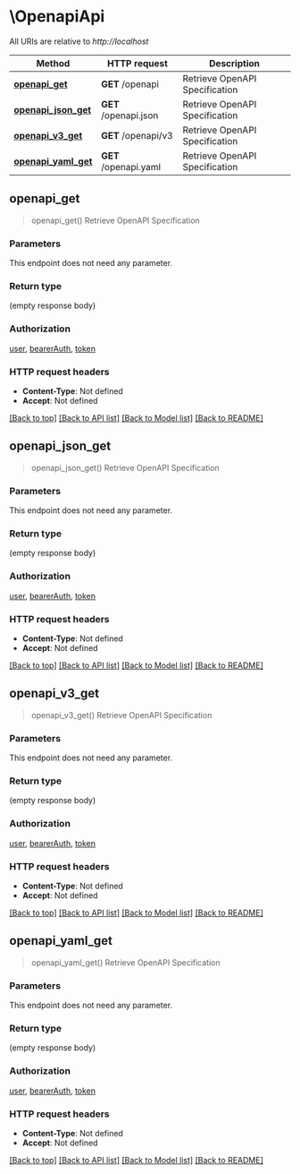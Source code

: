 # \OpenapiApi

All URIs are relative to *http://localhost*

Method | HTTP request | Description
------------- | ------------- | -------------
[**openapi_get**](OpenapiApi.md#openapi_get) | **GET** /openapi | Retrieve OpenAPI Specification
[**openapi_json_get**](OpenapiApi.md#openapi_json_get) | **GET** /openapi.json | Retrieve OpenAPI Specification
[**openapi_v3_get**](OpenapiApi.md#openapi_v3_get) | **GET** /openapi/v3 | Retrieve OpenAPI Specification
[**openapi_yaml_get**](OpenapiApi.md#openapi_yaml_get) | **GET** /openapi.yaml | Retrieve OpenAPI Specification



## openapi_get

> openapi_get()
Retrieve OpenAPI Specification

### Parameters

This endpoint does not need any parameter.

### Return type

 (empty response body)

### Authorization

[user](../README.md#user), [bearerAuth](../README.md#bearerAuth), [token](../README.md#token)

### HTTP request headers

- **Content-Type**: Not defined
- **Accept**: Not defined

[[Back to top]](#) [[Back to API list]](../README.md#documentation-for-api-endpoints) [[Back to Model list]](../README.md#documentation-for-models) [[Back to README]](../README.md)


## openapi_json_get

> openapi_json_get()
Retrieve OpenAPI Specification

### Parameters

This endpoint does not need any parameter.

### Return type

 (empty response body)

### Authorization

[user](../README.md#user), [bearerAuth](../README.md#bearerAuth), [token](../README.md#token)

### HTTP request headers

- **Content-Type**: Not defined
- **Accept**: Not defined

[[Back to top]](#) [[Back to API list]](../README.md#documentation-for-api-endpoints) [[Back to Model list]](../README.md#documentation-for-models) [[Back to README]](../README.md)


## openapi_v3_get

> openapi_v3_get()
Retrieve OpenAPI Specification

### Parameters

This endpoint does not need any parameter.

### Return type

 (empty response body)

### Authorization

[user](../README.md#user), [bearerAuth](../README.md#bearerAuth), [token](../README.md#token)

### HTTP request headers

- **Content-Type**: Not defined
- **Accept**: Not defined

[[Back to top]](#) [[Back to API list]](../README.md#documentation-for-api-endpoints) [[Back to Model list]](../README.md#documentation-for-models) [[Back to README]](../README.md)


## openapi_yaml_get

> openapi_yaml_get()
Retrieve OpenAPI Specification

### Parameters

This endpoint does not need any parameter.

### Return type

 (empty response body)

### Authorization

[user](../README.md#user), [bearerAuth](../README.md#bearerAuth), [token](../README.md#token)

### HTTP request headers

- **Content-Type**: Not defined
- **Accept**: Not defined

[[Back to top]](#) [[Back to API list]](../README.md#documentation-for-api-endpoints) [[Back to Model list]](../README.md#documentation-for-models) [[Back to README]](../README.md)

